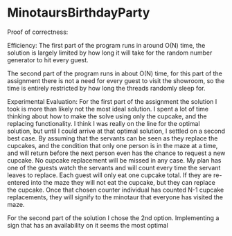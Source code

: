 # MinotaursBirthdayParty

Proof of correctness:


Efficiency:
The first part of the program runs in around O(N) time, the solution is largely limited by how long it will take for the random number generator to hit every guest.

The second part of the program runs in about O(N) time, for this part of the assignment there is not a need for every guest to visit the showroom, so the time is entirely restricted by how long the threads randomly sleep for. 

Experimental Evaluation:
For the first part of the assignment the solution I took is more than likely not the most ideal solution. I spent a lot of time thinking about how to make the solve using only the cupcake, and the replacing functionality. I think I was really on the line for the optimal solution, but until I could arrive at that optimal solution, I settled on a second best case. By assuming that the servants can be seen as they replace the cupcakes, and the condition that only one person is in the maze at a time, and will return before the next person even has the chance to request a new cupcake. No cupcake replacement will be missed in any case. My plan has one of the guests watch the servants and will count every time the servant leaves to replace. Each guest will only eat one cupcake total. If they are re-entered into the maze they will not eat the cupcake, but they can replace the cupcake. Once that chosen counter individual has counted N-1 cupcake replacements, they will signify to the minotaur that everyone has visited the maze.

For the second part of the solution I chose the 2nd option. Implementing a sign that has an availability on it seems the most optimal 
